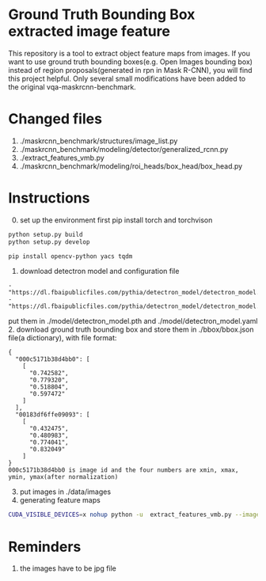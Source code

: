 # Ground Truth Bounding Box extracted image feature
This repository is a tool to extract object feature maps from images.
If you want to use ground truth bounding boxes(e.g. Open Images bounding box) instead of region proposals(generated in rpn in Mask R-CNN), you will find this project helpful.
Only several small modifications have been added to the original vqa-maskrcnn-benchmark.

# Changed files
1. ./maskrcnn_benchmark/structures/image_list.py
2. ./maskrcnn_benchmark/modeling/detector/generalized_rcnn.py
3. ./extract_features_vmb.py
4. ./maskrcnn_benchmark/modeling/roi_heads/box_head/box_head.py


# Instructions
0. set up the environment
first pip install torch and torchvison

```bash
python setup.py build
python setup.py develop
```
```bash
pip install opencv-python yacs tqdm
```
1. download detectron model and configuration file
```
- "https://dl.fbaipublicfiles.com/pythia/detectron_model/detectron_model.pth"
- "https://dl.fbaipublicfiles.com/pythia/detectron_model/detectron_model.yaml"
```
put them in ./model/detectron_model.pth and ./model/detectron_model.yaml
2. download ground truth bounding box and store them in ./bbox/bbox.json file(a dictionary), with file format:
```
{
  "000c5171b38d4bb0": [
    [
      "0.742582",
      "0.779320",
      "0.518804",
      "0.597472"
    ]
  ],
  "00183df6ffe09093": [
    [
      "0.432475",
      "0.480983",
      "0.774041",
      "0.832049"
    ]
}
000c5171b38d4bb0 is image id and the four numbers are xmin, xmax, ymin, ymax(after normalization)
```
3. put images in ./data/images
4. generating feature maps
```bash
CUDA_VISIBLE_DEVICES=x nohup python -u  extract_features_vmb.py --image_dir ./data/images --model_file ./model/detectron_model.pth --config_file ./model/detectron_model.yaml --output_folder ./output --batch_size 2 --bbox_json ./bbox/bbox.json > generate_feat.log 2>&1 &
```

# Reminders
1. the images have to be jpg file